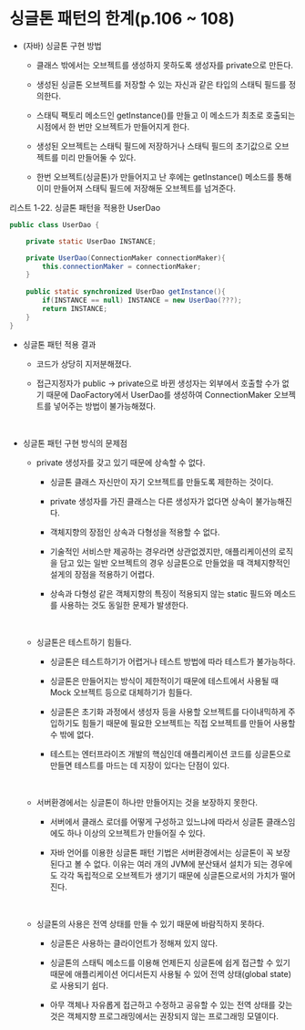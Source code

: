 # 싱글톤 패턴의 한계(p.106 ~ 108)

- (자바) 싱글톤 구현 방법

  - 클래스 밖에서는 오브젝트를 생성하지 못하도록 생성자를 private으로 만든다.

  - 생성된 싱글톤 오브젝트를 저장할 수 있는 자신과 같은 타입의 스태틱 필드를 정의한다.

  - 스태틱 팩토리 메소드인 getInstance()를 만들고 이 메소드가 최초로 호출되는 시점에서 한 번만 오브젝트가 만들어지게 한다. 

  - 생성된 오브젝트는 스태틱 필드에 저장하거나 스태틱 필드의 초기값으로 오브젝트를 미리 만들어둘 수 있다.
  - 한번 오브젝트(싱글톤)가 만들어지고 난 후에는 getInstance() 메소드를 통해 이미 만들어져 스태틱 필드에 저장해둔 오브젝트를 넘겨준다.

리스트 1-22. 싱글톤 패턴을 적용한 UserDao
```Java
public class UserDao {

    private static UserDao INSTANCE;

    private UserDao(ConnectionMaker connectionMaker){
        this.connectionMaker = connectionMaker;  
    }
    
    public static synchronized UserDao getInstance(){
        if(INSTANCE == null) INSTANCE = new UserDao(???);
        return INSTANCE;
    }
}
```

- 싱글톤 패턴 적용 결과

  - 코드가 상당히 지저분해졌다.

  - 접근지정자가 public -> private으로 바뀐 생성자는 외부에서 호출할 수가 없기 때문에 DaoFactory에서 UserDao를 생성하여 ConnectionMaker 오브젝트를 넣어주는 방법이 불가능해졌다.

<br />

- 싱글톤 패턴 구현 방식의 문제점
  
  - private 생성자를 갖고 있기 때문에 상속할 수 없다.
    
    - 싱글톤 클래스 자신만이 자기 오브젝트를 만들도록 제한하는 것이다. 

    - private 생성자를 가진 클래스는 다른 생성자가 없다면 상속이 불가능해진다.

    - 객체지향의 장점인 상속과 다형성을 적용할 수 없다.

    - 기술적인 서비스만 제공하는 경우라면 상관없겠지만, 애플리케이션의 로직을 담고 있는 일반 오브젝트의 경우 싱글톤으로 만들었을 때 객체지향적인 설게의 장점을 적용하기 어렵다.

    - 상속과 다형성 같은 객체지향의 특징이 적용되지 않는 static 필드와 메소드를 사용하는 것도 동일한 문제가 발생한다.
  
  <br />

  - 싱글톤은 테스트하기 힘들다.
 
    - 싱글톤은 테스트하기가 어렵거나 테스트 방법에 따라 테스트가 불가능하다.

    - 싱글톤은 만들어지는 방식이 제한적이기 때문에 테스트에서 사용될 때 Mock 오브젝트 등으로 대체하기가 힘들다.

    - 싱글톤은 초기화 과정에서 생성자 등을 사용할 오브젝트를 다이내믹하게 주입하기도 힘들기 때문에 필요한 오브젝트는 직접 오브젝트를 만들어 사용할 수 밖에 없다.

    - 테스트는 엔터프라이즈 개발의 핵심인데 애플리케이션 코드를 싱글톤으로 만들면 테스트를 마드는 데 지장이 있다는 단점이 있다. 

  <br />

  - 서버환경에서는 싱글톤이 하나만 만들어지는 것을 보장하지 못한다.
    
    - 서버에서 클래스 로더를 어떻게 구성하고 있느냐에 따라서 싱글톤 클래스임에도 하나 이상의 오브젝트가 만들어질 수 있다.
    
    - 자바 언어를 이용한 싱글톤 패턴 기법은 서버환경에서는 싱글톤이 꼭 보장된다고 볼 수 없다. 이유는 여러 개의 JVM에 분산돼서 설치가 되는 경우에도 각각 독립적으로 오브젝트가 생기기 때문에 싱글톤으로서의 가치가 떨어진다.

  <br />

  - 싱글톤의 사용은 전역 상태를 만들 수 있기 때문에 바람직하지 못하다.

    - 싱글톤은 사용하는 클라이언트가 정해져 있지 않다. 

    - 싱글톤의 스태틱 메소드를 이용해 언제든지 싱글톤에 쉽게 접근할 수 있기 때문에 애플리케이션 어디서든지 사용될 수 있어 전역 상태(global state)로 사용되기 쉽다.
    
    - 아무 객체나 자유롭게 접근하고 수정하고 공유할 수 있는 전역 상태를 갖는 것은 객체지향 프로그래밍에서는 권장되지 않는 프로그래밍 모델이다.